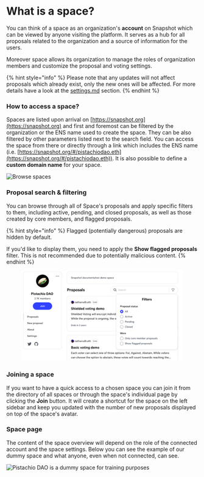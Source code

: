 # What is a space?

You can think of a space as an organization's **account** on Snapshot which can be viewed by anyone visiting the platform. It serves as a hub for all proposals related to the organization and a source of information for the users.

Moreover space allows its organization to manage the roles of organization members and customize the proposal and voting settings.

{% hint style="info" %}
Please note that any updates will not affect proposals which already exist, only the new ones will be affected. For more details have a look at the [settings.md](settings.md "mention") section.
{% endhint %}

### How to access a space?

Spaces are listed upon arrival on [https://snapshot.org](https://snapshot.org) and first and foremost can be filtered by the organization or the ENS name used to create the space. They can be also filtered by other parameters listed next to the search field. You can access the space from there or directly through a link which includes the ENS name (i.e. [https://snapshot.org/#/pistachiodao.eth](https://snapshot.org/#/pistachiodao.eth)). It is also possible to define a **custom domain name** for your space.

![Browse spaces](<../../.gitbook/assets/Capture d’écran 2022-07-31 à 12.43.41.png>)

### Proposal search & filtering

You can browse through all of Space's proposals and apply specific filters to them, including active, pending, and closed proposals, as well as those created by core members, and flagged proposals.

{% hint style="info" %}
Flagged (potentially dangerous) proposals are hidden by default.&#x20;

If you'd like to display them, you need to apply the **Show flagged proposals** filter. This is not recommended due to potentially malicious content.
{% endhint %}

<figure><img src="../../.gitbook/assets/image.png" alt=""><figcaption></figcaption></figure>

### Joining a space

If you want to have a quick access to a chosen space you can join it from the directory of all spaces or through the space's individual page by clicking the **Join** button. It will create a shortcut for the space on the left sidebar and keep you updated with the number of new proposals displayed on top of the space's avatar.

### Space page

The content of the space overview will depend on the role of the connected account and the space settings. Below you can see the example of our dummy space and what anyone, even when not connected, can see.

![Pistachio DAO is a dummy space for training purposes](<../../.gitbook/assets/Capture d’écran 2022-07-31 à 12.55.02.png>)
